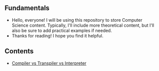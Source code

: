 ## Fundamentals

- Hello, everyone! I will be using this repository to store Computer Science content. Typically, I'll include more theoretical content, but I'll also be sure to add practical examples if needed.
- Thanks for reading! I hope you find it helpful.

## Contents

- [Compiler vs Transpiler vs Interpreter](/compiler-transpiler-interpreter.md)
